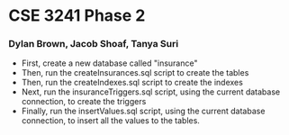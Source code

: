 # CSE 3241 Phase 2
### Dylan Brown, Jacob Shoaf, Tanya Suri

- First, create a new database called "insurance"
- Then, run the createInsurances.sql script to create the tables
- Then, run the createIndexes.sql script to create the indexes
- Next, run the insuranceTriggers.sql script, using the current database connection, to create the triggers
- Finally, run the insertValues.sql script, using the current database connection, to insert all the values to the tables.
